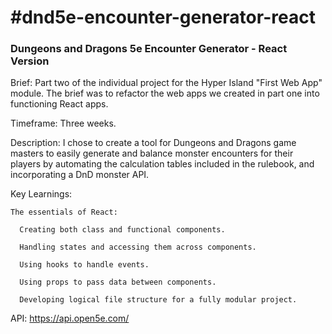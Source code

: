 <h1>#dnd5e-encounter-generator-react</h1>
<h3>Dungeons and Dragons 5e Encounter Generator - React Version</h3>

Brief: Part two of the individual project for the Hyper Island "First Web App" module. The brief was to refactor the web apps we created in part one into functioning React apps.

Timeframe: Three weeks.

Description: I chose to create a tool for Dungeons and Dragons game masters to easily generate and balance monster encounters for their players by automating the calculation tables included in the rulebook, and incorporating a DnD monster API.

Key Learnings:

    The essentials of React:
    
      Creating both class and functional components.

      Handling states and accessing them across components.
                
      Using hooks to handle events.
    
      Using props to pass data between components.
    
      Developing logical file structure for a fully modular project.


API: https://api.open5e.com/
